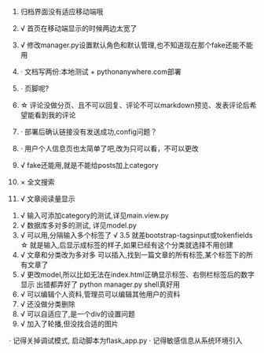 1. 归档界面没有适应移动端哦

2. √ 首页在移动端显示的时候两边太宽了
3. √ 修改manager.py设置默认角色和默认管理,也不知道现在那个fake还能不能用
4. · 文档写两份:本地测试  +  pythonanywhere.com部署
5. · 页脚呢?

<!-- TODO -->
6. ☆ 评论没做分页、且不可以回复、评论不可以markdown预览、发表评论后希望能看到我的评论
7. · 部署后确认链接没有发送成功,config问题？

8. · 用户个人信息页也太简单了吧,改为只可以看，不可以更改
9. √ fake还能用,就是不能给posts加上category
10. × 全文搜索
11. √ 文章阅读量显示


<!-- 已完成 -->

1. √ 输入可添加category的测试,详见main.view.py
2. √ 数据库多对多的测试, 详见model.py
3. √ 可以用,分隔输入多个标签了
    √ 3.5 就差bootstrap-tagsinput或tokenfields
     ☆ 就是输入,后显示成标签的样子,如果已经有这个分类就选择不用创建
4. √ 文章和分类改为多对多
    可以插入,找到一篇文章的所有标签,某个标签下的所有文章了
5. √ 更改model,所以比如无法在index.html正确显示标签、右侧栏标签后的数字显示
    出错都弄好了 python manager.py shell真好用
6. √ 可以编辑个人资料,管理员可以编辑其他用户的资料
7. √ 还没做分类删除
8. √ 可以自适应了,是一个div的设置问题
9. √ 加入了轮播,但没找合适的图片

<!-- WARNING -->
· 记得关掉调试模式, 启动脚本为flask_app.py
· 记得敏感信息从系统环境引入


